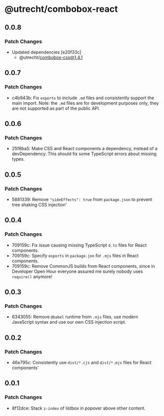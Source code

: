 # @utrecht/combobox-react

## 0.0.8

### Patch Changes

- Updated dependencies [e20f33c]
  - @utrecht/combobox-css@1.4.1

## 0.0.7

### Patch Changes

- c4b943b: Fix `exports` to include `.md` files and consistently support the main import.
  Note: the `.md` files are for development purposes only, they are not supported as part of the public API.

## 0.0.6

### Patch Changes

- 25f8ba5: Make CSS and React components a dependency, instead of a devDependency. This should fix some TypeScript errors about missing types.

## 0.0.5

### Patch Changes

- 5881339: Remove `"sideEffects": true` from `package.json` to prevent tree shaking CSS injection'

## 0.0.4

### Patch Changes

- 709159c: Fix issue causing missing TypeScript `d.ts` files for React components.
- 709159c: Specify `exports` in `package.jon` for `.mjs` files in React components.
- 709159c: Remove CommonJS builds from React components, since in Developer Open Hour everyone assured me surely nobody uses `require()` anymore!

## 0.0.3

### Patch Changes

- 6343055: Remove `@babel` runtime from `.mjs` files, use modern JavaScript syntax and use our own CSS injection script.

## 0.0.2

### Patch Changes

- 46e795c: Consistently use `dist/*.cjs` and `dist/*.mjs` files for React components'

## 0.0.1

### Patch Changes

- 8f12dce: Stack `z-index` of listbox in popover above other content.
